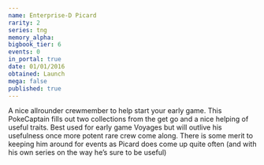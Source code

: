 ```yaml
---
name: Enterprise-D Picard
rarity: 2
series: tng
memory_alpha:
bigbook_tier: 6
events: 0
in_portal: true
date: 01/01/2016
obtained: Launch
mega: false
published: true
---
```


A nice allrounder crewmember to help start your early game. This PokeCaptain fills out two collections from the get go and a nice helping of useful traits. Best used for early game Voyages but will outlive his usefulness once more potent rare crew come along. There is some merit to keeping him around for events as Picard does come up quite often (and with his own series on the way he’s sure to be useful)
